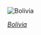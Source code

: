 
![Bolivia](https://www.gstatic.com/prettyearth/assets/full/6402.jpg)

*[Bolivia](https://www.google.com/maps/@-20.643206,-67.164466,17z/data=!3m1!1e3)*
